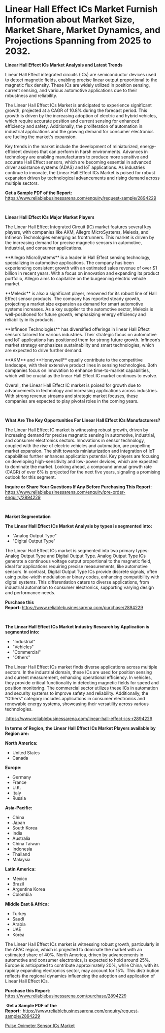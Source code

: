 <p><h1>Linear Hall Effect ICs Market Furnish Information about Market Size, Market Share, Market Dynamics, and Projections Spanning from 2025 to 2032.</h1></p><p><strong>Linear Hall Effect ICs Market Analysis and Latest Trends</strong></p>
<p><p>Linear Hall Effect integrated circuits (ICs) are semiconductor devices used to detect magnetic fields, enabling precise linear output proportional to the magnetic flux density. These ICs are widely utilized in position sensing, current sensing, and various automotive applications due to their robustness and reliability.</p><p>The Linear Hall Effect ICs Market is anticipated to experience significant growth, projected at a CAGR of 10.8% during the forecast period. This growth is driven by the increasing adoption of electric and hybrid vehicles, which require accurate position and current sensing for enhanced efficiency and safety. Additionally, the proliferation of automation in industrial applications and the growing demand for consumer electronics are fueling the market's expansion.</p><p>Key trends in the market include the development of miniaturized, energy-efficient devices that can perform in harsh environments. Advances in technology are enabling manufacturers to produce more sensitive and accurate Hall Effect sensors, which are becoming essential in advanced driver assistance systems (ADAS) and IoT applications. As industries continue to innovate, the Linear Hall Effect ICs Market is poised for robust expansion driven by technological advancements and rising demand across multiple sectors.</p></p>
<p><strong>Get a Sample PDF of the Report:&nbsp;</strong> <a href="https://www.reliablebusinessarena.com/enquiry/request-sample/2894229?utm_campaign=2146&utm_medium=2&utm_source=Github&utm_content=ia&utm_term=15032025&utm_id=linear-hall-effect-ics">https://www.reliablebusinessarena.com/enquiry/request-sample/2894229</a></p>
<p>&nbsp;</p>
<p><strong>Linear Hall Effect ICs Major Market Players</strong></p>
<p><p>The Linear Hall Effect Integrated Circuit (IC) market features several key players, with companies like AKM, Allegro MicroSystems, Melexis, and Infineon Technologies emerging as frontrunners. This market is driven by the increasing demand for precise magnetic sensors in automotive, industrial, and consumer applications.</p><p>**Allegro MicroSystems** is a leader in Hall Effect sensing technology, specializing in automotive applications. The company has been experiencing consistent growth with an estimated sales revenue of over $1 billion in recent years. With a focus on innovation and expanding its product portfolio, Allegro aims to capitalize on the burgeoning electric vehicle market.</p><p>**Melexis** is also a significant player, renowned for its robust line of Hall Effect sensor products. The company has reported steady growth, projecting a market size expansion as demand for smart automotive systems increases. As a key supplier to the automotive sector, Melexis is well-positioned for future growth, emphasizing energy efficiency and reliability in its products.</p><p>**Infineon Technologies** has diversified offerings in linear Hall Effect sensors tailored for various industries. Their strategic focus on automotive and IoT applications has positioned them for strong future growth. Infineon’s market strategy emphasizes sustainability and smart technologies, which are expected to drive further demand.</p><p>**AKM** and **Honeywell** equally contribute to the competitive landscape, with their extensive product lines in sensing technologies. Both companies focus on innovation to enhance time-to-market capabilities, which will be crucial as the linear Hall Effect IC market continues to evolve.</p><p>Overall, the Linear Hall Effect IC market is poised for growth due to advancements in technology and increasing applications across industries. With strong revenue streams and strategic market focuses, these companies are expected to play pivotal roles in the coming years.</p></p>
<p>&nbsp;</p>
<p><strong>What Are The Key Opportunities For Linear Hall Effect ICs Manufacturers?</strong></p>
<p><p>The Linear Hall Effect IC market is witnessing robust growth, driven by increasing demand for precise magnetic sensing in automotive, industrial, and consumer electronics sectors. Innovations in sensor technology, coupled with the rise of electric vehicles and automation, are propelling market expansion. The shift towards miniaturization and integration of IoT capabilities further enhances application potential. Key players are focusing on developing high-sensitivity and low-power devices, which are expected to dominate the market. Looking ahead, a compound annual growth rate (CAGR) of over 6% is projected for the next five years, signaling a promising outlook for this segment.</p></p>
<p><strong>Inquire or Share Your Questions If Any Before Purchasing This Report:</strong> <a href="https://www.reliablebusinessarena.com/enquiry/pre-order-enquiry/2894229?utm_campaign=2146&utm_medium=2&utm_source=Github&utm_content=ia&utm_term=15032025&utm_id=linear-hall-effect-ics">https://www.reliablebusinessarena.com/enquiry/pre-order-enquiry/2894229</a></p>
<p>&nbsp;</p>
<p><strong>Market Segmentation</strong></p>
<p><strong>The Linear Hall Effect ICs Market Analysis by types is segmented into:</strong></p>
<p><ul><li>"Analog Output Type"</li><li>"Digital Output Type"</li></ul></p>
<p><p>The Linear Hall Effect ICs market is segmented into two primary types: Analog Output Type and Digital Output Type. Analog Output Type ICs generate a continuous voltage output proportional to the magnetic field, ideal for applications requiring precise measurements, like automotive sensors. In contrast, Digital Output Type ICs provide discrete signals, often using pulse-width modulation or binary codes, enhancing compatibility with digital systems. This differentiation caters to diverse applications, from industrial automation to consumer electronics, supporting varying design and performance needs.</p></p>
<p><strong>Purchase this Report:&nbsp;</strong><a href="https://www.reliablebusinessarena.com/purchase/2894229?utm_campaign=2146&utm_medium=2&utm_source=Github&utm_content=ia&utm_term=15032025&utm_id=linear-hall-effect-ics">https://www.reliablebusinessarena.com/purchase/2894229</a></p>
<p>&nbsp;</p>
<p><strong>The Linear Hall Effect ICs Market Industry Research by Application is segmented into:</strong></p>
<p><ul><li>"Industrial"</li><li>"Vehicles"</li><li>"Commercial"</li><li>"Others"</li></ul></p>
<p><p>The Linear Hall Effect ICs market finds diverse applications across multiple sectors. In the industrial domain, these ICs are used for position sensing and current measurement, enhancing operational efficiency. In vehicles, they provide critical functionality in detecting magnetic fields for speed and position monitoring. The commercial sector utilizes these ICs in automation and security systems to improve safety and reliability. Additionally, the "Others" category includes applications in consumer electronics and renewable energy systems, showcasing their versatility across various technologies.</p></p>
<p><a href="https://www.reliablebusinessarena.com/linear-hall-effect-ics-r2894229?utm_campaign=2146&utm_medium=2&utm_source=Github&utm_content=ia&utm_term=15032025&utm_id=linear-hall-effect-ics">&nbsp;https://www.reliablebusinessarena.com/linear-hall-effect-ics-r2894229</a></p>
<p><strong>In terms of Region, the Linear Hall Effect ICs Market Players available by Region are:</strong></p>
<p>
    <p> <strong> North America: </strong>
        <ul>
            <li>United States</li>
            <li>Canada</li>
        </ul>
        </p> 
    <p> <strong> Europe: </strong>
        <ul>
            <li>Germany</li>
            <li>France</li>
            <li>U.K.</li>
            <li>Italy</li>
            <li>Russia</li>
        </ul>
        </p> 
    <p> <strong> Asia-Pacific: </strong>
        <ul>
            <li>China</li>
            <li>Japan</li>
            <li>South Korea</li>
            <li>India</li>
            <li>Australia</li>
            <li>China Taiwan</li>
            <li>Indonesia</li>
            <li>Thailand</li>
            <li>Malaysia</li>
        </ul>
        </p> 
    <p> <strong> Latin America: </strong>
        <ul>
            <li>Mexico</li>
            <li>Brazil</li>
            <li>Argentina Korea</li>
            <li>Colombia</li>
        </ul>
        </p> 
    <p> <strong> Middle East & Africa: </strong>
        <ul>
            <li>Turkey</li>
            <li>Saudi</li>
            <li>Arabia</li>
            <li>UAE</li>
            <li>Korea</li>
        </ul>
    </p>
    </p>
<p><p>The Linear Hall Effect ICs market is witnessing robust growth, particularly in the APAC region, which is projected to dominate the market with an estimated share of 40%. North America, driven by advancements in automotive and consumer electronics, is expected to hold around 25%. Europe is anticipated to contribute approximately 20%, while China, with its rapidly expanding electronics sector, may account for 15%. This distribution reflects the regional dynamics influencing the adoption and application of Linear Hall Effect ICs.</p></p>
<p><strong>Purchase this Report: </strong><a href="https://www.reliablebusinessarena.com/purchase/2894229?utm_campaign=2146&utm_medium=2&utm_source=Github&utm_content=ia&utm_term=15032025&utm_id=linear-hall-effect-ics">https://www.reliablebusinessarena.com/purchase/2894229</a></p>
<p>&nbsp;<strong>Get a Sample PDF of the Report:&nbsp;&nbsp;</strong><a href="https://www.reliablebusinessarena.com/enquiry/request-sample/2894229?utm_campaign=2146&utm_medium=2&utm_source=Github&utm_content=ia&utm_term=15032025&utm_id=linear-hall-effect-ics">https://www.reliablebusinessarena.com/enquiry/request-sample/2894229</a></p>
<p><strong></strong></p>
<p><p><a href="https://github.com/PeterParrish5/Market-Research-Report-List-7/blob/main/pulse-oximeter-sensor-ics-market.md?utm_campaign=2146&utm_medium=2&utm_source=Github&utm_content=ia&utm_term=15032025&utm_id=linear-hall-effect-ics">Pulse Oximeter Sensor ICs Market</a></p></p>